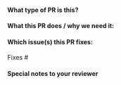 <!--  Thanks for sending a pull request!  Here are some tips for you: -->

#### What type of PR is this?

<!--
Add one of the following kinds:

Bug / Cleanup / Documentation / Feature
-->

#### What this PR does / why we need it:

#### Which issue(s) this PR fixes:
<!--
*Automatically closes linked issue when PR is merged.
Usage: `Fixes #<issue number>`, or `Fixes (paste link of issue)`.
_If PR is about `failing-tests or flakes`, please post the related issues/tests in a comment and do not use `Fixes`_*
-->

Fixes #

#### Special notes to your reviewer

